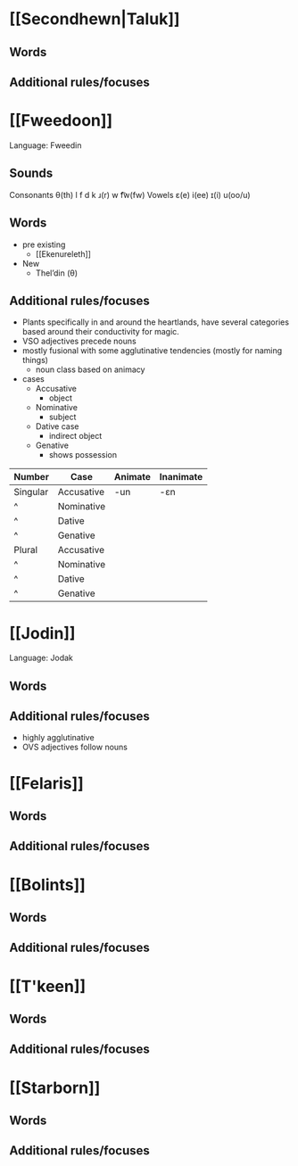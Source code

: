 # [[Secondhewn|Taluk]]
## Words

## Additional rules/focuses
# [[Fweedoon]]
Language: Fweedin
## Sounds
Consonants
θ(th) l f d k ɹ(r) w f͡w(fw)
Vowels 
ɛ(e) i(ee) ɪ(i) u(oo/u)
## Words
- pre existing
	- [[Ekenureleth]]
- New
	- Thel’din (θ)
## Additional rules/focuses
- Plants specifically in and around the heartlands, have several categories based around their conductivity for magic. 
- VSO adjectives precede nouns
- mostly fusional with some agglutinative tendencies (mostly for naming things) 
	- noun class based on animacy
- cases 
	- Accusative
		- object
	- Nominative 
		- subject
	- Dative case
		- indirect object
	- Genative
		- shows possession

| Number   | Case       | Animate | Inanimate |
| -------- | ---------- | ------- | --------- |
| Singular | Accusative | -un     | -ɛn       |
| ^        | Nominative |         |           |
| ^        | Dative     |         |           |
| ^        | Genative   |         |           |
| Plural   | Accusative |         |           |
| ^        | Nominative |         |           |
| ^        | Dative     |         |           |
| ^        | Genative   |         |           |

# [[Jodin]]
Language: Jodak
## Words

## Additional rules/focuses
- highly agglutinative 
- OVS adjectives follow nouns
# [[Felaris]]
## Words

## Additional rules/focuses
# [[Bolints]]
## Words

## Additional rules/focuses
# [[T'keen]]
## Words

## Additional rules/focuses
# [[Starborn]]
## Words

## Additional rules/focuses